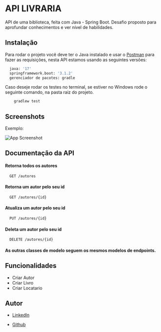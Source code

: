
# API LIVRARIA

API de uma biblioteca, feita com Java - Spring Boot. Desafio proposto para aprofundar conhecimentos e ver nível de habilidades.


## Instalação

Para rodar o projeto você deve ter o Java instalado e usar o [Postman](https://www.postman.com/downloads/) para fazer as requisições, nesta API estamos usando as seguintes versões:


```bash
  java: '17'
  springframework.boot: '3.1.2'
  gerenciador de pacotes: gradle  
```

Caso deseje rodar os testes no terminal, se estiver no Windows rode o seguinte comando, na pasta raiz do projeto.

```bash
    gradlew test
```
## Screenshots

Exemplo:

![App Screenshot](https://i.ibb.co/Nj5sdWj/test.png)


## Documentação da API

#### Retorna todos os autores
```http
  GET /autores
```
#### Retorna um autor pelo seu id
```http
  GET /autores/{id}
```
#### Atualiza um autor pelo seu id
```http
  PUT /autores/{id}
```
#### Deleta um autor pelo seu id

```http
  DELETE /autores/{id}
```

#### As outras classes de modelo seguem os mesmos modelos de endpoints.

## Funcionalidades

- Criar Autor
- Criar Livro
- Criar Locatario



## Autor

- [LinkedIn](https://www.linkedin.com/in/mateuspereira-developer/)

- [Github](https://github.com/mateusmaiadb)

